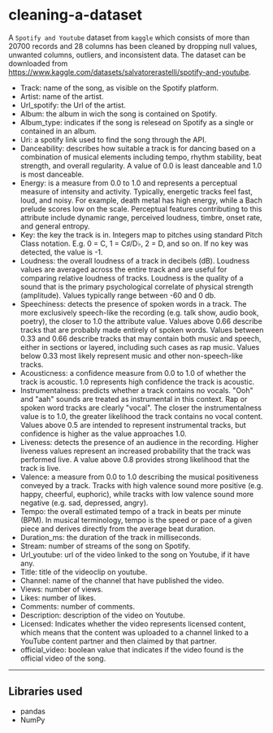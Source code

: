 # cleaning-a-dataset

A `Spotify and Youtube` dataset from `kaggle` which consists of more than 20700 records and 28 columns has been cleaned by dropping null values, unwanted columns, outliers, and inconsistent data. The dataset can be downloaded from https://www.kaggle.com/datasets/salvatorerastelli/spotify-and-youtube.

- Track: name of the song, as visible on the Spotify platform.
- Artist: name of the artist.
- Url_spotify: the Url of the artist.
- Album: the album in wich the song is contained on Spotify.
- Album_type: indicates if the song is relesead on Spotify as a single or contained in an album.
- Uri: a spotify link used to find the song through the API.
- Danceability: describes how suitable a track is for dancing based on a combination of musical elements including tempo, rhythm stability, beat strength, and overall regularity. A value of 0.0 is least danceable and 1.0 is most danceable.
- Energy: is a measure from 0.0 to 1.0 and represents a perceptual measure of intensity and activity. Typically, energetic tracks feel fast, loud, and noisy. For example, death metal has high energy, while a Bach prelude scores low on the scale. Perceptual features contributing to this attribute include dynamic range, perceived loudness, timbre, onset rate, and general entropy.
- Key: the key the track is in. Integers map to pitches using standard Pitch Class notation. E.g. 0 = C, 1 = C♯/D♭, 2 = D, and so on. If no key was detected, the value is -1.
- Loudness: the overall loudness of a track in decibels (dB). Loudness values are averaged across the entire track and are useful for comparing relative loudness of tracks. Loudness is the quality of a sound that is the primary psychological correlate of physical strength (amplitude). Values typically range between -60 and 0 db.
- Speechiness: detects the presence of spoken words in a track. The more exclusively speech-like the recording (e.g. talk show, audio book, poetry), the closer to 1.0 the attribute value. Values above 0.66 describe tracks that are probably made entirely of spoken words. Values between 0.33 and 0.66 describe tracks that may contain both music and speech, either in sections or layered, including such cases as rap music. Values below 0.33 most likely represent music and other non-speech-like tracks.
- Acousticness: a confidence measure from 0.0 to 1.0 of whether the track is acoustic. 1.0 represents high confidence the track is acoustic.
- Instrumentalness: predicts whether a track contains no vocals. "Ooh" and "aah" sounds are treated as instrumental in this context. Rap or spoken word tracks are clearly "vocal". The closer the instrumentalness value is to 1.0, the greater likelihood the track contains no vocal content. Values above 0.5 are intended to represent instrumental tracks, but confidence is higher as the value approaches 1.0.
- Liveness: detects the presence of an audience in the recording. Higher liveness values represent an increased probability that the track was performed live. A value above 0.8 provides strong likelihood that the track is live.
- Valence: a measure from 0.0 to 1.0 describing the musical positiveness conveyed by a track. Tracks with high valence sound more positive (e.g. happy, cheerful, euphoric), while tracks with low valence sound more negative (e.g. sad, depressed, angry).
- Tempo: the overall estimated tempo of a track in beats per minute (BPM). In musical terminology, tempo is the speed or pace of a given piece and derives directly from the average beat duration.
- Duration_ms: the duration of the track in milliseconds.
- Stream: number of streams of the song on Spotify.
- Url_youtube: url of the video linked to the song on Youtube, if it have any.
- Title: title of the videoclip on youtube.
- Channel: name of the channel that have published the video.
- Views: number of views.
- Likes: number of likes.
- Comments: number of comments.
- Description: description of the video on Youtube.
- Licensed: Indicates whether the video represents licensed content, which means that the content was uploaded to a channel linked to a YouTube content partner and then claimed by that partner.
- official_video: boolean value that indicates if the video found is the official video of the song.

---

## Libraries used

- pandas
- NumPy
